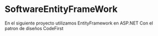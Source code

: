 # SoftwareEntityFrameWork

En el siguiente proyecto utilizamos EntityFramework en ASP.NET
Con el patron de diseños CodeFirst

